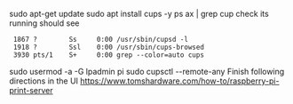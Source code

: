 sudo apt-get update
sudo apt install cups -y
ps ax | grep cup check its running should see
```dotnetcli
 1867 ?        Ss     0:00 /usr/sbin/cupsd -l
 1918 ?        Ssl    0:00 /usr/sbin/cups-browsed
 3930 pts/1    S+     0:00 grep --color=auto cups
```
sudo usermod -a -G lpadmin pi
sudo cupsctl --remote-any
Finish following directions in the UI
https://www.tomshardware.com/how-to/raspberry-pi-print-server
